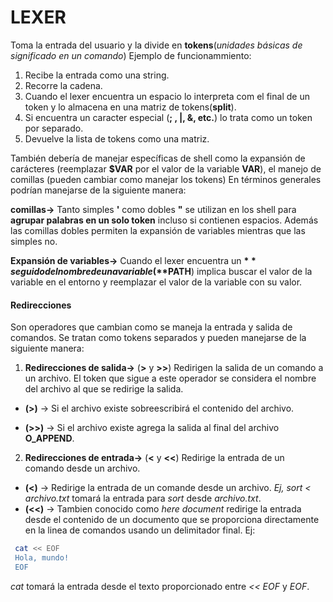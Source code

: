 # LEXER
Toma la entrada del usuario y la divide en **tokens**(*unidades básicas de significado en un comando*)
Ejemplo de funcionammiento:
1. Recibe la entrada como una string.
2. Recorre la cadena.
3. Cuando el lexer encuentra un espacio lo interpreta com el final de un token y lo almacena en una matriz de tokens(**split**).
4. Si encuentra un caracter especial (**; , |, &, etc.**) lo trata como un token por separado.
5. Devuelve la lista de tokens como una matriz.

También debería de manejar específicas de shell como la expansión de carácteres (reemplazar **$VAR** por el valor de la variable **VAR**),
el manejo de comillas (pueden cambiar como manejar los tokens)
En términos generales podrían manejarse de la siguiente manera:

**comillas->** Tanto simples **'** como dobles **"** se utilizan en los shell para **agrupar palabras en un solo token** incluso si contienen espacios. Además las comillas dobles permiten la expansión de variables mientras que las simples no.

**Expansión de variables->** Cuando el lexer encuentra un **$** seguido del nombre de una variable(**$PATH**) implica buscar el valor de la variable en el entorno y reemplazar el valor de la variable con su valor.
#### Redirecciones
Son operadores que cambian como se maneja la entrada y salida de comandos. Se tratan como tokens separados y pueden manejarse de la siguiente manera:
1. **Redirecciones de salida->** (**>** y **>>**) Redirigen la salida de un comando a un archivo. El token que sigue a este operador se considera el nombre del archivo al que se redirige la salida.

* **(>)** -> Si el archivo existe sobreescribirá el contenido del archivo.

* **(>>)** -> Si el archivo existe agrega la salida al final del archivo **O_APPEND**.

2. **Redirecciones de entrada->** (**<** y **<<**) Redirige la entrada de un comando desde un archivo.
* **(<)** -> Redirige la entrada de un comande desde un archivo. *Ej, sort < archivo.txt* tomará la entrada para *sort* desde *archivo.txt*.
* **(<<)** -> Tambien conocido como *here document* redirige la entrada desde el contenido de un documento que se proporciona directamente en la linea de comandos usando un delimitador final. Ej:
```bash
 cat << EOF 
 Hola, mundo!
 EOF
```
*cat* tomará la entrada desde el texto proporcionado entre *<< EOF* y *EOF*.